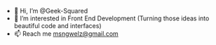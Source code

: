 - 👋 Hi, I’m @Geek-Squared
- 👀 I’m interested in Front End Development (Turning those ideas into beautiful code and interfaces)
- 📫 Reach me msngwelz@gmail.com

<!---
Geek-Squared/Geek-Squared is a ✨ special ✨ repository because its `README.md` (this file) appears on your GitHub profile.
You can click the Preview link to take a look at your changes.
--->
